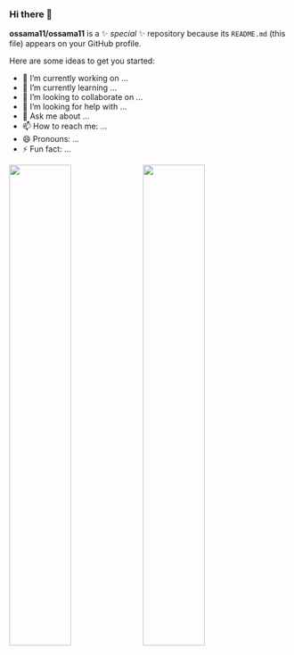 ### Hi there 👋


**ossama11/ossama11** is a ✨ _special_ ✨ repository because its `README.md` (this file) appears on your GitHub profile.

Here are some ideas to get you started:

- 🔭 I’m currently working on ...
- 🌱 I’m currently learning ...
- 👯 I’m looking to collaborate on ...
- 🤔 I’m looking for help with ...
- 💬 Ask me about ...
- 📫 How to reach me: ...
- 😄 Pronouns: ...
- ⚡ Fun fact: ...

<img align="left" width="47%" src="https://github-readme-stats.vercel.app/api?username=ossama11&show_icons=false&theme=radical"/>
<img align="left" width="47%"  src="https://github-readme-stats.vercel.app/api/top-langs/?username=ossama11&layout=compact"/>


